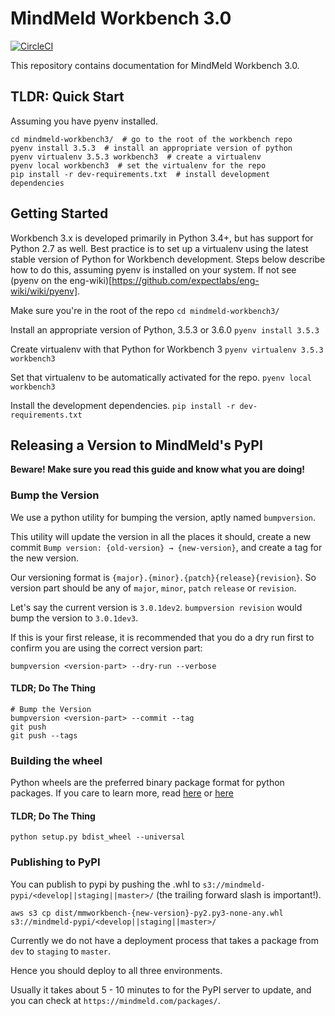 # MindMeld Workbench 3.0

[![CircleCI](https://circleci.com/gh/expectlabs/mindmeld-workbench3.svg?style=svg&circle-token=437cf905895688ac1b58b60fe79144c180893372)](https://circleci.com/gh/expectlabs/mindmeld-workbench3)

This repository contains documentation for MindMeld Workbench 3.0.

## TLDR: Quick Start

Assuming you have pyenv installed.
```
cd mindmeld-workbench3/  # go to the root of the workbench repo
pyenv install 3.5.3  # install an appropriate version of python
pyenv virtualenv 3.5.3 workbench3  # create a virtualenv
pyenv local workbench3  # set the virtualenv for the repo
pip install -r dev-requirements.txt  # install development dependencies
```

## Getting Started

Workbench 3.x is developed primarily in Python 3.4+, but has support for Python 2.7 as well. Best practice is to set up a virtualenv using the latest stable version of Python for Workbench development. Steps below describe how to do this, assuming pyenv is installed on your system. If not see (pyenv on the eng-wiki)[https://github.com/expectlabs/eng-wiki/wiki/pyenv].

Make sure you're in the root of the repo
`cd mindmeld-workbench3/`

Install an appropriate version of Python, 3.5.3 or 3.6.0
`pyenv install 3.5.3`

Create virtualenv with that Python for Workbench 3
`pyenv virtualenv 3.5.3 workbench3`

Set that virtualenv to be automatically activated for the repo.
`pyenv local workbench3`

Install the development dependencies.
`pip install -r dev-requirements.txt`

## Releasing a Version to MindMeld's PyPI

**Beware! Make sure you read this guide and know what you are doing!**

### Bump the Version

We use a python utility for bumping the version, aptly named `bumpversion`.

This utility will update the version in all the places it should, create a new commit `Bump version: {old-version} → {new-version}`, and create a tag for the new version.

Our versioning format is `{major}.{minor}.{patch}{release}{revision}`. So version part should be any of `major`, `minor`, `patch` `release` or `revision`.

Let's say the current version is `3.0.1dev2`. `bumpversion revision` would bump the version to `3.0.1dev3`.

If this is your first release, it is recommended that you do a dry run first to confirm you are using the correct version part:

```
bumpversion <version-part> --dry-run --verbose
```

#### TLDR; Do The Thing

```
# Bump the Version
bumpversion <version-part> --commit --tag
git push
git push --tags
```

### Building the wheel

Python wheels are the preferred binary package format for python packages. If you care to learn more, read [here](http://pythonwheels.com/) or [here](https://www.python.org/dev/peps/pep-0427/)

#### TLDR; Do The Thing

```
python setup.py bdist_wheel --universal
```


### Publishing to PyPI

You can publish to pypi by pushing the .whl to `s3://mindmeld-pypi/<develop||staging||master>/` (the trailing forward slash is important!).

```
aws s3 cp dist/mmworkbench-{new-version}-py2.py3-none-any.whl s3://mindmeld-pypi/<develop||staging||master>/
```

Currently we do not have a deployment process that takes a package from `dev` to `staging` to `master`.

Hence you should deploy to all three environments.

Usually it takes about 5 - 10 minutes to for the PyPI server to update, and you can check at `https://mindmeld.com/packages/`.
